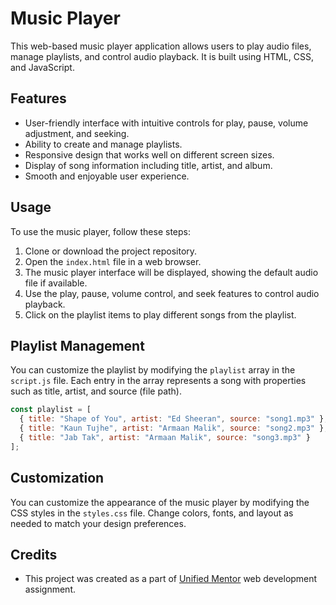 # Music Player

This web-based music player application allows users to play audio files, manage playlists, and control audio playback. It is built using HTML, CSS, and JavaScript.

## Features

- User-friendly interface with intuitive controls for play, pause, volume adjustment, and seeking.
- Ability to create and manage playlists.
- Responsive design that works well on different screen sizes.
- Display of song information including title, artist, and album.
- Smooth and enjoyable user experience.

## Usage

To use the music player, follow these steps:

1. Clone or download the project repository.
2. Open the `index.html` file in a web browser.
3. The music player interface will be displayed, showing the default audio file if available.
4. Use the play, pause, volume control, and seek features to control audio playback.
5. Click on the playlist items to play different songs from the playlist.

## Playlist Management

You can customize the playlist by modifying the `playlist` array in the `script.js` file. Each entry in the array represents a song with properties such as title, artist, and source (file path).

```javascript
const playlist = [
  { title: "Shape of You", artist: "Ed Sheeran", source: "song1.mp3" },
  { title: "Kaun Tujhe", artist: "Armaan Malik", source: "song2.mp3" },
  { title: "Jab Tak", artist: "Armaan Malik", source: "song3.mp3" }
];
```

## Customization

You can customize the appearance of the music player by modifying the CSS styles in the `styles.css` file. Change colors, fonts, and layout as needed to match your design preferences.

## Credits

- This project was created as a part of [Unified Mentor](https://unifiedmentor.com) web development assignment.

